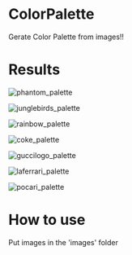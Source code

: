 # ColorPalette

Gerate Color Palette from images!! 

# Results

![phantom_palette](https://user-images.githubusercontent.com/59949284/106217358-69e0a800-6218-11eb-8581-87c0c90aff03.png)

![junglebirds_palette](https://user-images.githubusercontent.com/59949284/106217752-48cc8700-6219-11eb-8bbe-dfdd1d55240d.png)

![rainbow_palette](https://user-images.githubusercontent.com/59949284/106217754-4a964a80-6219-11eb-9efb-fac255d0c464.png)

![coke_palette](https://user-images.githubusercontent.com/59949284/106217347-65b48a80-6218-11eb-877e-95ceccf53a6b.png)

![guccilogo_palette](https://user-images.githubusercontent.com/59949284/106217349-664d2100-6218-11eb-8e7f-f0b7f9c721b7.png)

![laferrari_palette](https://user-images.githubusercontent.com/59949284/106217352-664d2100-6218-11eb-938d-139320482040.png)

![pocari_palette](https://user-images.githubusercontent.com/59949284/106217360-6b11d500-6218-11eb-9633-cae40ba36616.png)


# How to use
Put images in the 'images' folder
